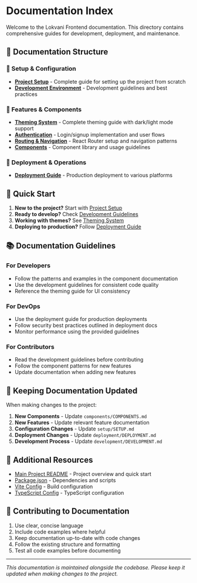 # Documentation Index

Welcome to the Lokvani Frontend documentation. This directory contains comprehensive guides for development, deployment, and maintenance.

## 📁 Documentation Structure

### 🚀 Setup & Configuration
- **[Project Setup](./setup/SETUP.md)** - Complete guide for setting up the project from scratch
- **[Development Environment](./development/DEVELOPMENT.md)** - Development guidelines and best practices

### 🎨 Features & Components
- **[Theming System](./features/THEMING.md)** - Complete theming guide with dark/light mode support
- **[Authentication](./features/AUTHENTICATION.md)** - Login/signup implementation and user flows
- **[Routing & Navigation](./features/ROUTING.md)** - React Router setup and navigation patterns
- **[Components](./components/COMPONENTS.md)** - Component library and usage guidelines

### 🚀 Deployment & Operations
- **[Deployment Guide](./deployment/DEPLOYMENT.md)** - Production deployment to various platforms

## 🎯 Quick Start

1. **New to the project?** Start with [Project Setup](./setup/SETUP.md)
2. **Ready to develop?** Check [Development Guidelines](./development/DEVELOPMENT.md)
3. **Working with themes?** See [Theming System](./features/THEMING.md)
4. **Deploying to production?** Follow [Deployment Guide](./deployment/DEPLOYMENT.md)

## 📚 Documentation Guidelines

### For Developers
- Follow the patterns and examples in the component documentation
- Use the development guidelines for consistent code quality
- Reference the theming guide for UI consistency

### For DevOps
- Use the deployment guide for production deployments
- Follow security best practices outlined in deployment docs
- Monitor performance using the provided guidelines

### For Contributors
- Read the development guidelines before contributing
- Follow the component patterns for new features
- Update documentation when adding new features

## 🔄 Keeping Documentation Updated

When making changes to the project:

1. **New Components** - Update `components/COMPONENTS.md`
2. **New Features** - Update relevant feature documentation
3. **Configuration Changes** - Update `setup/SETUP.md`
4. **Deployment Changes** - Update `deployment/DEPLOYMENT.md`
5. **Development Process** - Update `development/DEVELOPMENT.md`

## 📖 Additional Resources

- [Main Project README](../README.md) - Project overview and quick start
- [Package.json](../package.json) - Dependencies and scripts
- [Vite Config](../vite.config.ts) - Build configuration
- [TypeScript Config](../tsconfig.json) - TypeScript configuration

## 🤝 Contributing to Documentation

1. Use clear, concise language
2. Include code examples where helpful
3. Keep documentation up-to-date with code changes
4. Follow the existing structure and formatting
5. Test all code examples before documenting

---

*This documentation is maintained alongside the codebase. Please keep it updated when making changes to the project.*
